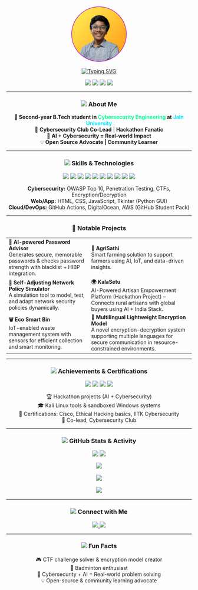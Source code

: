 <!-- Futuristic Profile README for Harshit S. Jain (hx010207) -->
<p align="center">
  <img src="Profile.png" alt="Profile Picture" width="150" style="border-radius:50%">
</p>
<!-- Typing Effect Banner -->
<p align="center">
  <a href="https://git.io/typing-svg">
    <img src="https://readme-typing-svg.herokuapp.com?size=25&color=00FF00&center=true&vCenter=true&width=800&lines=🔐+Securing+the+digital+world,+one+project+at+a+time;⚡+Blending+Cybersecurity,+AI,+and+Real-World+Innovation;🌍+Turning+engineering+ideas+into+impactful+solutions" alt="Typing SVG" />
  </a>
</p>

<p align="center">
  <img src="https://img.shields.io/badge/B.Tech-Cybersecurity-%2300FF96?style=for-the-badge&logo=academia&logoColor=white" />
  <img src="https://img.shields.io/badge/Year-2nd-%2300FFFF?style=for-the-badge&logo=google-scholar&logoColor=white" />
  <img src="https://img.shields.io/badge/Club-Co%20Lead%20%40%20Cybersecurity%20Club-%2300E6FF?style=for-the-badge&logo=target&logoColor=white" />
  <img src="https://img.shields.io/badge/Location-India-%23FF00C2?style=for-the-badge&logo=india&logoColor=white" />
</p>

---

<h3 align="center"><img src="https://img.icons8.com/color/48/000000/cyber-security.png" width="28"/> About Me </h3>

<p align="center">
  <b>🌌 Second-year B.Tech student in <span style="color:#00FF96">Cybersecurity Engineering</span> at <span style="color:#00E6FF">Jain University</span></b><br>
  🚀 <b>Cybersecurity Club Co-Lead</b> | <b>Hackathon Fanatic</b><br>
  🤖 <b>AI + Cybersecurity = Real-world Impact</b><br>
  💡 <b>Open Source Advocate | Community Learner</b>
</p>

---

<h3 align="center"><img src="https://img.icons8.com/nolan/64/artificial-intelligence.png" width="28"/> Skills & Technologies </h3>
<p align="center">
  <img src="https://img.shields.io/badge/Python-%2300FF96?style=for-the-badge&logo=python&logoColor=white" />
  <img src="https://img.shields.io/badge/Java-%2300E6FF?style=for-the-badge&logo=java&logoColor=white" />
  <img src="https://img.shields.io/badge/C-%23FF00C2?style=for-the-badge&logo=c&logoColor=white" />
  <img src="https://img.shields.io/badge/Kali%20Linux-%2300FFFF?style=for-the-badge&logo=kalilinux&logoColor=white" />
  <img src="https://img.shields.io/badge/Wireshark-%2300FF96?style=for-the-badge&logo=wireshark&logoColor=white" />
  <img src="https://img.shields.io/badge/Burp%20Suite-%23FF00C2?style=for-the-badge&logo=burpsuite&logoColor=white" />
  <img src="https://img.shields.io/badge/Docker-%2300E6FF?style=for-the-badge&logo=docker&logoColor=white" />
  <img src="https://img.shields.io/badge/Git-%2300FF96?style=for-the-badge&logo=git&logoColor=white" />
  <img src="https://img.shields.io/badge/React-%2300FFFF?style=for-the-badge&logo=react&logoColor=white" />
  <img src="https://img.shields.io/badge/AWS-%23FF00C2?style=for-the-badge&logo=amazon-aws&logoColor=white" />
</p>

<p align="center">
  <b>Cybersecurity:</b> OWASP Top 10, Penetration Testing, CTFs, Encryption/Decryption<br>
  <b>Web/App:</b> HTML, CSS, JavaScript, Tkinter (Python GUI)<br>
  <b>Cloud/DevOps:</b> GitHub Actions, DigitalOcean, AWS (GitHub Student Pack)
</p>

---

<h3 align="center">🔹 Notable Projects</h3>

<table align="center">
  <tr>
    <td>
      <b>🔐 AI-powered Password Advisor</b><br>
      Generates secure, memorable passwords & checks password strength with blacklist + HIBP integration.
    </td>
    <td>
      <b>🌾 AgriSathi</b><br>
      Smart farming solution to support farmers using AI, IoT, and data-driven insights.
    </td>
  </tr>
  <tr>
    <td>
      <b>📡 Self-Adjusting Network Policy Simulator</b><br>
      A simulation tool to model, test, and adapt network security policies dynamically.
    </td>
    <td>
      <b>🌍 KalaSetu</b><br>
      AI-Powered Artisan Empowerment Platform (Hackathon Project) – Connects rural artisans with global buyers using AI + India Stack.
    </td>
  </tr>
  <tr>
    <td>
      <b>🗑 Eco Smart Bin</b><br>
      IoT-enabled waste management system with sensors for efficient collection and smart monitoring.
    </td>
    <td>
      <b>🔑 Multilingual Lightweight Encryption Model</b><br>
      A novel encryption-decryption system supporting multiple languages for secure communication in resource-constrained environments.
    </td>
  </tr>
</table>

---

<h3 align="center"><img src="https://img.icons8.com/nolan/64/medal.png" width="28"/> Achievements & Certifications </h3>
<p align="center">
  <img src="https://img.shields.io/badge/Hackathon-Winner-%2300FF96?style=flat-square" />
  <img src="https://img.shields.io/badge/Kali%20Linux-Hands%20On-%2300FFFF?style=flat-square" />
  <img src="https://img.shields.io/badge/Cisco-Intro%20to%20Cybersecurity-%2300E6FF?style=flat-square" />
  <img src="https://img.shields.io/badge/IITK-Summer%20Training-%23FF00C2?style=flat-square" />
</p>
<p align="center">
  🏆 Hackathon projects (AI + Cybersecurity)<br>
  🎓 Kali Linux tools & sandboxed Windows systems<br>
  📜 Certifications: Cisco, Ethical Hacking basics, IITK Cybersecurity<br>
  🚀 Co-lead, Cybersecurity Club
</p>

---

<h3 align="center"><img src="https://img.icons8.com/nolan/64/bar-chart.png" width="28"/> GitHub Stats & Activity </h3>
<p align="center">
  <img src="https://github-readme-stats.vercel.app/api?username=hx010207&show_icons=true&theme=radical&bg_color=0,0e111b,0,0e111b" height="170" />
  <img src="https://github-readme-streak-stats.herokuapp.com/?user=hx010207&theme=radical&background=0e111b" height="170" />
</p>
<p align="center">
  <img src="https://github-profile-summary-cards.vercel.app/api/cards/profile-details?username=hx010207&theme=radical" />
</p>
<p align="center">
  <img src="https://github-profile-trophy.vercel.app/?username=hx010207&theme=radical&margin-w=10&margin-h=10" />
</p>
<p align="center">
  <img src="https://github-readme-activity-graph.cyclic.app/graph?username=hx010207&theme=react-dark&bg_color=0e111b&color=00FF96&line=00E6FF&point=FF00C2" />
</p>

---

<h3 align="center"><img src="https://img.icons8.com/nolan/64/network.png" width="28"/> Connect with Me </h3>
<p align="center">
  <a href="https://linkedin.com/in/harshit-s-jain-980592327">
    <img src="https://img.shields.io/badge/LinkedIn-%2300E6FF?style=for-the-badge&logo=linkedin&logoColor=white" />
  </a>
  <a href="https://github.com/hx010207">
    <img src="https://img.shields.io/badge/GitHub-%2300FF96?style=for-the-badge&logo=github&logoColor=white" />
  </a>
</p>

---

<h3 align="center"><img src="https://img.icons8.com/nolan/64/futurama-bender.png" width="28"/> Fun Facts </h3>
<p align="center">
  🎮 CTF challenge solver & encryption model creator<br>
  🏸 Badminton enthusiast<br>
  🌱 Cybersecurity + AI = Real-world problem solving<br>
  💡 Open-source & community learning advocate<br>
</p>
